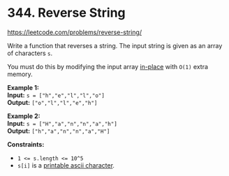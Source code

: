 # 344. Reverse String

https://leetcode.com/problems/reverse-string/

Write a function that reverses a string. The input string is given as an array of characters `s`.

You must do this by modifying the input array [in-place](https://en.wikipedia.org/wiki/In-place_algorithm) with `O(1)` extra memory.

**Example 1:**\
**Input:** `s = ["h","e","l","l","o"]`\
**Output:** `["o","l","l","e","h"]`

**Example 2:**\
**Input:** `s = ["H","a","n","n","a","h"]`\
**Output:** `["h","a","n","n","a","H"]`

**Constraints:**

- `1 <= s.length <= 10^5`
- `s[i]` is a [printable ascii character](https://en.wikipedia.org/wiki/ASCII#Printable_characters).
